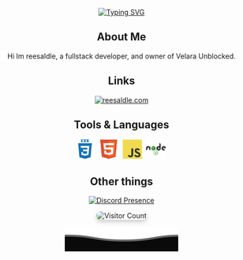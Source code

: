 <div align="center">

[![Typing SVG](https://readme-typing-svg.demolab.com?font=Ubuntu+Mono&pause=1000&color=FF3030&center=true&vCenter=true&width=435&lines=+++++++++++++++++Hey+I'm+reesaldle;I+own+Velara+unblocked;And+many+other+projects)](https://git.io/typing-svg)

## About Me
Hi Im reesaldle, a fullstack developer, and owner of Velara Unblocked.

## Links
[![reesaldle.com](https://img.shields.io/badge/my_portfolio-000?style=for-the-badge&logo=ko-fi&logoColor=white)](https://reesaldle.com/)

## Tools & Languages
<div>
  <img src="https://github.com/devicons/devicon/blob/master/icons/css3/css3-plain-wordmark.svg"  title="CSS3" alt="CSS" width="40" height="40"/>&nbsp;
  <img src="https://github.com/devicons/devicon/blob/master/icons/html5/html5-original.svg" title="HTML5" alt="HTML" width="40" height="40"/>&nbsp;
  <img src="https://github.com/devicons/devicon/blob/master/icons/javascript/javascript-original.svg" title="JavaScript" alt="JavaScript" width="40" height="40"/>&nbsp;
  <img src="https://github.com/devicons/devicon/blob/master/icons/nodejs/nodejs-original-wordmark.svg" title="NodeJS" alt="NodeJS" width="40" height="40"/>&nbsp;
</div>

## Other things
[![Discord Presence](https://lanyard.cnrad.dev/api/1266516565780856903)](https://discord.com/users/1266516565780856903)

<p align="center">
    <img src="https://profile-counter.glitch.me/reesaldle/count.svg" alt="Visitor Count" style="border-radius: 8px; box-shadow: 0 4px 8px rgba(0, 0, 0, 0.2);">
</p>

![Bottom down](https://github.com/reesaldle-dev/reesaldle-dev/raw/main/Bottom_down.svg)

</div>
